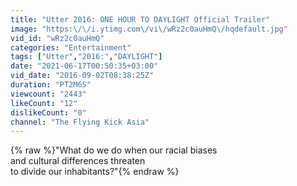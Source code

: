```yaml
---
title: "Utter 2016: ONE HOUR TO DAYLIGHT Official Trailer"
image: "https:\/\/i.ytimg.com\/vi\/wRz2c0auHmQ\/hqdefault.jpg"
vid_id: "wRz2c0auHmQ"
categories: "Entertainment"
tags: ["Utter","2016:","DAYLIGHT"]
date: "2021-06-17T00:50:35+03:00"
vid_date: "2016-09-02T08:38:25Z"
duration: "PT2M6S"
viewcount: "2443"
likeCount: "12"
dislikeCount: "0"
channel: "The Flying Kick Asia"
---
```

{% raw %}&quot;What do we do when our racial biases<br />and cultural differences threaten<br />to divide our inhabitants?&quot;{% endraw %}
